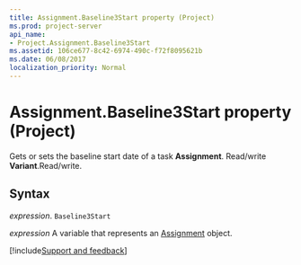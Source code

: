 ```yaml
---
title: Assignment.Baseline3Start property (Project)
ms.prod: project-server
api_name:
- Project.Assignment.Baseline3Start
ms.assetid: 106ce677-8c42-6974-490c-f72f8095621b
ms.date: 06/08/2017
localization_priority: Normal
---
```



# Assignment.Baseline3Start property (Project)

Gets or sets the baseline start date of a task  **Assignment**. Read/write **Variant**.Read/write.


## Syntax

_expression_. `Baseline3Start`

_expression_ A variable that represents an [Assignment](./Project.Assignment.md) object.

[!include[Support and feedback](~/includes/feedback-boilerplate.md)]